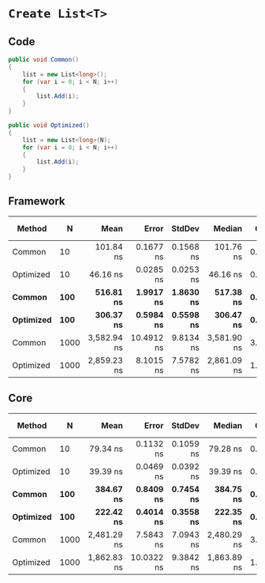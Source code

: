 # `Create List<T>`

## Code
```csharp
public void Common()
{
    list = new List<long>();
    for (var i = 0; i < N; i++)
    {
        list.Add(i);
    }
}

public void Optimized()
{
    list = new List<long>(N);
    for (var i = 0; i < N; i++)
    {
        list.Add(i);
    }
}
```

## Framework
|    Method |    N |        Mean |      Error |    StdDev |      Median |  Gen 0 |  Gen 1 | Gen 2 | Allocated |
|---------- |----- |------------:|-----------:|----------:|------------:|-------:|-------:|------:|----------:|
|    Common |   10 |   101.84 ns |  0.1677 ns | 0.1568 ns |   101.76 ns | 0.0712 |      - |     - |     336 B |
| Optimized |   10 |    46.16 ns |  0.0285 ns | 0.0253 ns |    46.16 ns | 0.0305 |      - |     - |     144 B |
|    **Common** |  **100** |   **516.81 ns** |  **1.9917 ns** | **1.8630 ns** |   **517.38 ns** | **0.4654** |      **-** |     **-** |    **2200 B** |
| **Optimized** |  **100** |   **306.37 ns** |  **0.5984 ns** | **0.5598 ns** |   **306.47 ns** | **0.1826** |      **-** |     **-** |     **864 B** |
|    Common | 1000 | 3,582.94 ns | 10.4912 ns | 9.8134 ns | 3,581.90 ns | 3.5210 |      - |     - |   16620 B |
| Optimized | 1000 | 2,859.23 ns |  8.1015 ns | 7.5782 ns | 2,861.09 ns | 1.7052 | 0.0038 |     - |    8066 B |

## Core
|    Method |    N |        Mean |      Error |    StdDev |      Median |  Gen 0 |  Gen 1 | Gen 2 | Allocated |
|---------- |----- |------------:|-----------:|----------:|------------:|-------:|-------:|------:|----------:|
|    Common |   10 |    79.34 ns |  0.1132 ns | 0.1059 ns |    79.28 ns | 0.0712 |      - |     - |     336 B |
| Optimized |   10 |    39.39 ns |  0.0469 ns | 0.0392 ns |    39.39 ns | 0.0305 |      - |     - |     144 B |
|    **Common** |  **100** |   **384.67 ns** |  **0.8409 ns** | **0.7454 ns** |   **384.75 ns** | **0.4659** |      **-** |     **-** |    **2200 B** |
| **Optimized** |  **100** |   **222.42 ns** |  **0.4014 ns** | **0.3558 ns** |   **222.35 ns** | **0.1829** |      **-** |     **-** |     **864 B** |
|    Common | 1000 | 2,481.29 ns |  7.5843 ns | 7.0943 ns | 2,480.29 ns | 3.5210 |      - |     - |   16608 B |
| Optimized | 1000 | 1,862.83 ns | 10.0322 ns | 9.3842 ns | 1,863.89 ns | 1.7052 | 0.0019 |     - |    8064 B |
